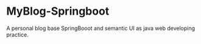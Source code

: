 # MyBlog-Springboot
A personal blog base SpringBooot and semantic UI as java web developing practice.
